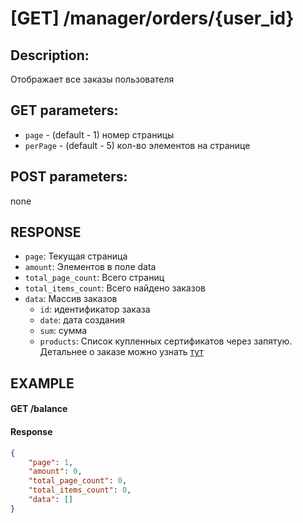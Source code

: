 # [GET] /manager/orders/{user_id}
## Description: 
Отображает все заказы пользователя
## GET parameters:
- `page` - (default - 1) номер страницы
- `perPage` - (default - 5) кол-во элементов на странице

## POST parameters:
none
## RESPONSE
- `page`: Текущая страница
- `amount`: Элементов в поле data
- `total_page_count`: Всего страниц
- `total_items_count`: Всего найдено заказов
- `data`: Массив заказов
  - `id`: идентификатор заказа
  - `date`: дата создания
  - `sum`: сумма
  - `products`: Список купленных сертификатов через запятую.
Детальнее о заказе можно узнать [тут](orders.md)

## EXAMPLE
#### GET /balance

#### Response
```json
{
    "page": 1,
    "amount": 0,
    "total_page_count": 0,
    "total_items_count": 0,
    "data": []
}
```
